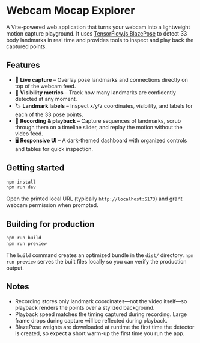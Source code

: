 # Webcam Mocap Explorer

A Vite-powered web application that turns your webcam into a lightweight motion capture playground. It uses [TensorFlow.js BlazePose](https://github.com/tensorflow/tfjs-models/tree/master/pose-detection) to detect 33 body landmarks in real time and provides tools to inspect and play back the captured points.

## Features

- 📸 **Live capture** – Overlay pose landmarks and connections directly on top of the webcam feed.
- 🔢 **Visibility metrics** – Track how many landmarks are confidently detected at any moment.
- 🏷️ **Landmark labels** – Inspect x/y/z coordinates, visibility, and labels for each of the 33 pose points.
- 💾 **Recording & playback** – Capture sequences of landmarks, scrub through them on a timeline slider, and replay the motion without the video feed.
- 🖥️ **Responsive UI** – A dark-themed dashboard with organized controls and tables for quick inspection.

## Getting started

```bash
npm install
npm run dev
```

Open the printed local URL (typically `http://localhost:5173`) and grant webcam permission when prompted.

## Building for production

```bash
npm run build
npm run preview
```

The `build` command creates an optimized bundle in the `dist/` directory. `npm run preview` serves the built files locally so you can verify the production output.

## Notes

- Recording stores only landmark coordinates—not the video itself—so playback renders the points over a stylized background.
- Playback speed matches the timing captured during recording. Large frame drops during capture will be reflected during playback.
- BlazePose weights are downloaded at runtime the first time the detector is created, so expect a short warm-up the first time you run the app.
